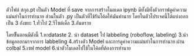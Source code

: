 ตัวไฟล์ สกุล.pt เป็นตัว Model ที่ save จากการสร้างโมลเดล ipynb มีทั้งมีทั้งตัวกราฟดูค่าความแม่นยำในการทำนาย ส่วนในตัว .py เป็นตัวที่ใช้รันโค้ดให้มันทำนาย โดยในตัวโปรเจคนี้ได้แบ่งออกเป็น 3 ถังขยะ 1.ทั่วไป 2.รีไซต์เคิ้ล 3.อันตราย 

โดยขึั้นตอนมีดังนี้
1.หาdataste 
2. นำ dataset ไป labbeling (roboflow, labeling)
3.นำข้อมูลออกมาจากการ labbeling
4.สร้างตัว Model และการดูค่าความแม่นยำในการทำนาย ผ่าน colbal
5.เซฟ model 
6.นำตัวโมเดลไปใช้ในโค้ดที่ต้องการทำนาย
